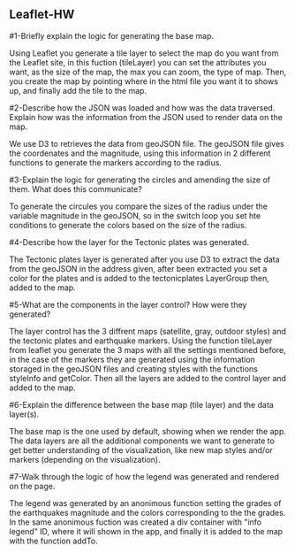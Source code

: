## Leaflet-HW

#1-Briefly explain the logic for generating the base map.

Using Leaflet you generate a tile layer to select the map do you want from the Leaflet site, in this fuction (tileLayer) you can set the attributes you want, as the size of the map, the max you can zoom, the type of map.
Then, you create the map by pointing where in the html file you want it to shows up, and finally add the tile to the map.

#2-Describe how the JSON was loaded and how was the data traversed. Explain how was the information from the JSON used to render data on the map.

We use D3 to retrieves the data from geoJSON file. The geoJSON file gives the coordenates and the magnitude, using this information in 2 different functions to generate the markers according to the radius. 

#3-Explain the logic for generating the circles and amending the size of them. What does this communicate?

To generate the circules you compare the sizes of the radius under the variable magnitude in the geoJSON, so in the switch loop you set hte conditions to generate the colors based on the size of the radius.

#4-Describe how the layer for the Tectonic plates was generated.

The Tectonic plates layer is generated after you use D3 to extract the data from the geoJSON in the address given, after been extracted you set a color for the plates and is added to the tectonicplates LayerGroup then, added to the map. 

#5-What are the components in the layer control? How were they generated?

The layer control has the 3 diffrent maps (satellite, gray, outdoor styles) and the tectonic plates and earthquake markers. Using the function tileLayer from leaflet you generate the 3 maps with all the settings mentioned before, in the case of the markers they are generated using the information storaged in the geoJSON files and creating styles with the functions styleInfo and getColor. Then all the layers are added to the control layer and  added to the map. 

#6-Explain the difference between the base map (tile layer) and the data layer(s).

The base map is the one used by default, showing when we render the app. The data layers are all the additional components we want to generate to get better understanding of the visualization, like new map styles and/or markers (depending on the visualization).

#7-Walk through the logic of how the legend was generated and rendered on the page.

The legend was generated by an anonimous function setting the grades of the earthquakes magnitude and the colors corresponding to the the grades. In the same anonimous fuction was created a div container with "info legend" ID, where it will shown in the app, and finally it is added to the map with the function addTo.
